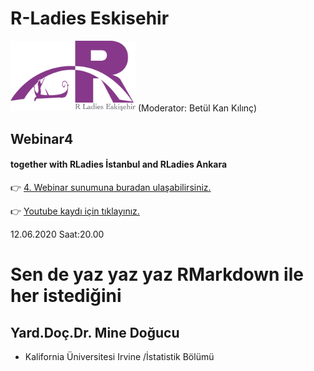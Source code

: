 # R-Ladies Eskisehir 

<img src="https://github.com/bkanx/R-Ladies-EskisehR-Stickers/blob/master/Init.png" width="200"> (Moderator: Betül Kan Kılınç)

## Webinar4

#### together with RLadies İstanbul and RLadies Ankara

:point_right:  [4. Webinar sunumuna buradan ulaşabilirsiniz. ](https://bkanx.github.io/RLadiesEskisehir-Webinar4/)

:point_right:  [Youtube kaydı için tıklayınız.](https://www.youtube.com/watch?v=ykmoy3AO_qI&t=356s)


12.06.2020 Saat:20.00

# Sen de yaz yaz yaz RMarkdown ile her istediğini

## Yard.Doç.Dr. Mine Doğucu

  
  - Kalifornia Üniversitesi Irvine /İstatistik Bölümü

